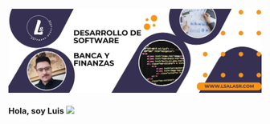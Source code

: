 ![Aditya Vikram Singh Banner](https://github.com/lsalasr26/lsalasr26/blob/main/White%20and%20Blue%20Modern%20Business%20%20Twitter%20Header.jpg)



### Hola, soy Luis <img width="30px" src="https://media.tenor.com/images/3b388fe03da271d2674faf85eb7c3fcd/tenor.gif" />

<!--
**lsalasr26/lsalasr26** is a ✨ _special_ ✨ repository because its `README.md` (this file) appears on your GitHub profile.

Here are some ideas to get you started:

- 🔭 I’m currently working on ...
- 🌱 I’m currently learning ...
- 👯 I’m looking to collaborate on ...
- 🤔 I’m looking for help with ...
- 💬 Ask me about ...
- 📫 How to reach me: ...
- 😄 Pronouns: ...
- ⚡ Fun fact: ...
-->
